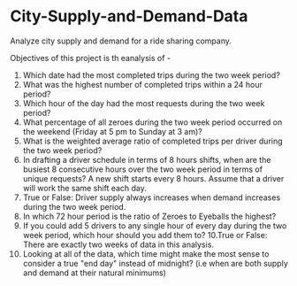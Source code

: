 # City-Supply-and-Demand-Data

Analyze city supply and demand for a ride sharing company.

Objectives of this project is th eanalysis of -
1. Which date had the most completed trips during the two week period?
2. What was the highest number of completed trips within a 24 hour period?
3. Which hour of the day had the most requests during the two week period?
4. What percentage of all zeroes during the two week period occurred on the weekend (Friday at 5 pm to Sunday at 3 am)?
5. What is the weighted average ratio of completed trips per driver during the two week period?
6. In drafting a driver schedule in terms of 8 hours shifts, when are the busiest 8 consecutive hours over the two week period in terms of unique requests? A new shift starts every 8 hours. Assume that a driver will work the same shift each day.
7. True or False: Driver supply always increases when demand increases during the two week period.
8. In which 72 hour period is the ratio of Zeroes to Eyeballs the highest?
9. If you could add 5 drivers to any single hour of every day during the two week period, which hour should you add them to?
10.True or False: There are exactly two weeks of data in this analysis.
11. Looking at all of the data, which time might make the most sense to consider a true "end day" instead of midnight? (i.e when are both supply and demand at their natural minimums)

